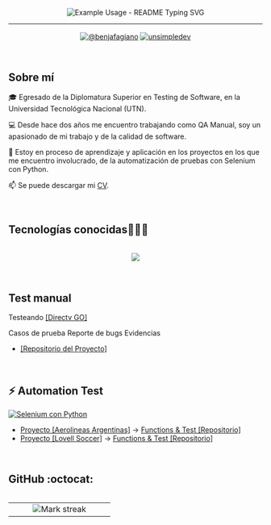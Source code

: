 <!--Título con movimiento-->
<p align="center">
  <img src="https://readme-typing-svg.demolab.com?font=Fira+Code&pause=1000&color=F744E1&center=true&vCenter=true&width=435&lines=Benjam%C3%ADn+Fagiano;QA+Manual+y+Automation" 
       alt="Example Usage - README Typing SVG">
  </p>


---
<!-- Redes sociales-->

<p align="center">
 <a href="https://www.youtube.com/channel/UCztNdsov4I7D67AxJHyVBZg" target="_blank"><img align="center" src="https://img.shields.io/badge/YouTube-FF0000?style=for-the-badge&logo=youtube&logoColor=white" alt="@benjafagiano"  /></a>
 <a href="https://www.linkedin.com/in/benjaminfagiano/" target="_blank"><img align="center" src="https://img.shields.io/badge/LinkedIn-0077B5?style=for-the-badge&logo=linkedin&logoColor=white" alt="unsimpledev"/></a>
  </p>
<br>


<h2>Sobre mí</h2> 
<p align="left">

🎓 Egresado de la Diplomatura Superior en Testing de Software, en la Universidad Tecnológica Nacional (UTN).

💻 Desde hace dos años me encuentro trabajando como QA Manual, soy un apasionado de mi trabajo y de la calidad de software.

📝 Estoy en proceso de aprendizaje y aplicación en los proyectos en los que me encuentro involucrado, de la automatización de pruebas con Selenium con Python.

📫 Se puede descargar mi <a href="https://drive.google.com/file/d/1qsfmpV_-CDevqqzmyBfzim8QSHsDz-gu/view?usp=drive_link" target="_blank" rel="noopener noreferrer">CV</a>.

   </p>
 <br>

<h2 >Tecnologías conocidas👨🏻‍💻</h2>

<!--tech stack icons-->
<p align="center">
  <br>
  <a href="https://skillicons.dev" target="_blank" rel="noopener noreferrer" target="_blank">
    <img src="https://skillicons.dev/icons?i=androidstudio,apple,bitbucket,docker,github,mysql,postman,pycharm,py,selenium,vscode,linux,windows,gmail,&perline=7" />
  </a>
</p>
<br>
<!-------------------------->



<h2> Test manual</h2>
<p align="left">

  Testeando  <a href="https://www.directvgo.com/ar/home" target="_blank">[Directv GO]</a>

  Casos de prueba
  Reporte de bugs
  Evidencias 
  -  <a href="https://github.com/BenjaFagiano/Test-Manual-DirectvGo/blob/main/README.md" target="_blank">[Repositorio del Proyecto]</a>
   
  </p>
<br>
   
<h2>⚡ Automation Test </h2> 

<p align="left">

[![Selenium con Python](https://skillicons.dev/icons?i=selenium,py)](https://skillicons.dev)  

  - <a href="https://www.aerolineas.com.ar/" target="_blank" >Proyecto [Aerolineas Argentinas]</a>  -> <a href="https://github.com/BenjaFagiano/automatizacion-aerolineas-python" target="_blank" rel="noopener noreferrer">Functions & Test [Repositorio]</a>
  - <a href="https://www.lovellsoccer.uk/" target="_blank" >Proyecto [Lovell Soccer]</a> -> <a href="https://github.com/BenjaFagiano/lovellSoccer" target="_blank" rel="noopener noreferrer">Functions & Test [Repositorio]</a>

  </p>
<br>


<h2>GitHub :octocat:</h2>
<!--- stats (start) -->
<p align="center">
  <!--- stats (start) -->
<table align="left">
<tr border="none">
<td width="60%" align="center">
 
  <img  title="🔥 Get streak stats for your profile at git.io/streak-stats" alt="Mark streak" src="http://github-readme-streak-stats.herokuapp.com?user=benjafagiano&theme=cobalt&hide_border=false" /> 
</td>
  <!--- stats (end) -->

  



